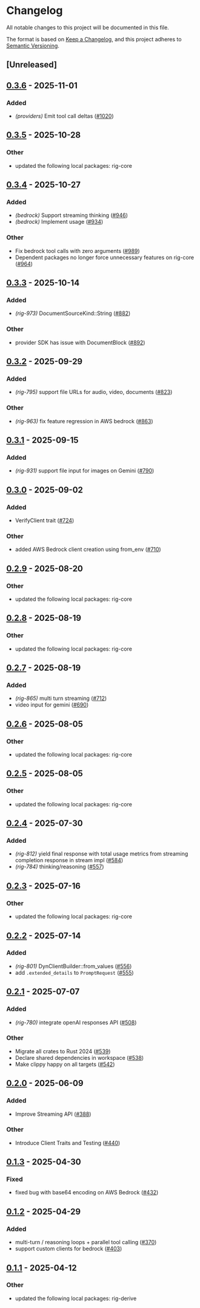 # Changelog

All notable changes to this project will be documented in this file.

The format is based on [Keep a Changelog](https://keepachangelog.com/en/1.0.0/),
and this project adheres to [Semantic Versioning](https://semver.org/spec/v2.0.0.html).

## [Unreleased]

## [0.3.6](https://github.com/0xPlaygrounds/rig/compare/rig-bedrock-v0.3.5...rig-bedrock-v0.3.6) - 2025-11-01

### Added

- *(providers)* Emit tool call deltas ([#1020](https://github.com/0xPlaygrounds/rig/pull/1020))

## [0.3.5](https://github.com/0xPlaygrounds/rig/compare/rig-bedrock-v0.3.4...rig-bedrock-v0.3.5) - 2025-10-28

### Other

- updated the following local packages: rig-core

## [0.3.4](https://github.com/0xPlaygrounds/rig/compare/rig-bedrock-v0.3.3...rig-bedrock-v0.3.4) - 2025-10-27

### Added

- *(bedrock)* Support streaming thinking ([#946](https://github.com/0xPlaygrounds/rig/pull/946))
- *(bedrock)* Implement usage ([#934](https://github.com/0xPlaygrounds/rig/pull/934))

### Other

- Fix bedrock tool calls with zero arguments ([#989](https://github.com/0xPlaygrounds/rig/pull/989))
- Dependent packages no longer force unnecessary features on rig-core ([#964](https://github.com/0xPlaygrounds/rig/pull/964))

## [0.3.3](https://github.com/0xPlaygrounds/rig/compare/rig-bedrock-v0.3.2...rig-bedrock-v0.3.3) - 2025-10-14

### Added

- *(rig-973)* DocumentSourceKind::String ([#882](https://github.com/0xPlaygrounds/rig/pull/882))

### Other

- provider SDK has issue with DocumentBlock ([#892](https://github.com/0xPlaygrounds/rig/pull/892))

## [0.3.2](https://github.com/0xPlaygrounds/rig/compare/rig-bedrock-v0.3.1...rig-bedrock-v0.3.2) - 2025-09-29

### Added

- *(rig-795)* support file URLs for audio, video, documents ([#823](https://github.com/0xPlaygrounds/rig/pull/823))

### Other

- *(rig-963)* fix feature regression in AWS bedrock ([#863](https://github.com/0xPlaygrounds/rig/pull/863))

## [0.3.1](https://github.com/0xPlaygrounds/rig/compare/rig-bedrock-v0.3.0...rig-bedrock-v0.3.1) - 2025-09-15

### Added

- *(rig-931)* support file input for images on Gemini ([#790](https://github.com/0xPlaygrounds/rig/pull/790))

## [0.3.0](https://github.com/0xPlaygrounds/rig/compare/rig-bedrock-v0.2.9...rig-bedrock-v0.3.0) - 2025-09-02

### Added

- VerifyClient trait ([#724](https://github.com/0xPlaygrounds/rig/pull/724))

### Other

- added AWS Bedrock client creation using from_env ([#710](https://github.com/0xPlaygrounds/rig/pull/710))

## [0.2.9](https://github.com/0xPlaygrounds/rig/compare/rig-bedrock-v0.2.8...rig-bedrock-v0.2.9) - 2025-08-20

### Other

- updated the following local packages: rig-core

## [0.2.8](https://github.com/0xPlaygrounds/rig/compare/rig-bedrock-v0.2.7...rig-bedrock-v0.2.8) - 2025-08-19

### Other

- updated the following local packages: rig-core

## [0.2.7](https://github.com/0xPlaygrounds/rig/compare/rig-bedrock-v0.2.6...rig-bedrock-v0.2.7) - 2025-08-19

### Added

- *(rig-865)* multi turn streaming ([#712](https://github.com/0xPlaygrounds/rig/pull/712))
- video input for gemini ([#690](https://github.com/0xPlaygrounds/rig/pull/690))

## [0.2.6](https://github.com/0xPlaygrounds/rig/compare/rig-bedrock-v0.2.5...rig-bedrock-v0.2.6) - 2025-08-05

### Other

- updated the following local packages: rig-core

## [0.2.5](https://github.com/0xPlaygrounds/rig/compare/rig-bedrock-v0.2.4...rig-bedrock-v0.2.5) - 2025-08-05

### Other

- updated the following local packages: rig-core

## [0.2.4](https://github.com/0xPlaygrounds/rig/compare/rig-bedrock-v0.2.3...rig-bedrock-v0.2.4) - 2025-07-30

### Added

- *(rig-812)* yield final response with total usage metrics from streaming completion response in stream impl ([#584](https://github.com/0xPlaygrounds/rig/pull/584))
- *(rig-784)* thinking/reasoning ([#557](https://github.com/0xPlaygrounds/rig/pull/557))

## [0.2.3](https://github.com/0xPlaygrounds/rig/compare/rig-bedrock-v0.2.2...rig-bedrock-v0.2.3) - 2025-07-16

### Other

- updated the following local packages: rig-core

## [0.2.2](https://github.com/0xPlaygrounds/rig/compare/rig-bedrock-v0.2.1...rig-bedrock-v0.2.2) - 2025-07-14

### Added

- *(rig-801)* DynClientBuilder::from_values ([#556](https://github.com/0xPlaygrounds/rig/pull/556))
- add `.extended_details` to `PromptRequest` ([#555](https://github.com/0xPlaygrounds/rig/pull/555))

## [0.2.1](https://github.com/0xPlaygrounds/rig/compare/rig-bedrock-v0.2.0...rig-bedrock-v0.2.1) - 2025-07-07

### Added

- *(rig-780)* integrate openAI responses API ([#508](https://github.com/0xPlaygrounds/rig/pull/508))

### Other

- Migrate all crates to Rust 2024 ([#539](https://github.com/0xPlaygrounds/rig/pull/539))
- Declare shared dependencies in workspace ([#538](https://github.com/0xPlaygrounds/rig/pull/538))
- Make clippy happy on all targets ([#542](https://github.com/0xPlaygrounds/rig/pull/542))

## [0.2.0](https://github.com/0xPlaygrounds/rig/compare/rig-bedrock-v0.1.3...rig-bedrock-v0.2.0) - 2025-06-09

### Added

- Improve Streaming API ([#388](https://github.com/0xPlaygrounds/rig/pull/388))

### Other

- Introduce Client Traits and Testing ([#440](https://github.com/0xPlaygrounds/rig/pull/440))

## [0.1.3](https://github.com/0xPlaygrounds/rig/compare/rig-bedrock-v0.1.2...rig-bedrock-v0.1.3) - 2025-04-30

### Fixed

- fixed bug with base64 encoding on AWS Bedrock ([#432](https://github.com/0xPlaygrounds/rig/pull/432))

## [0.1.2](https://github.com/0xPlaygrounds/rig/compare/rig-bedrock-v0.1.1...rig-bedrock-v0.1.2) - 2025-04-29

### Added

- multi-turn / reasoning loops + parallel tool calling ([#370](https://github.com/0xPlaygrounds/rig/pull/370))
- support custom clients for bedrock ([#403](https://github.com/0xPlaygrounds/rig/pull/403))

## [0.1.1](https://github.com/0xPlaygrounds/rig/compare/rig-bedrock-v0.1.0...rig-bedrock-v0.1.1) - 2025-04-12

### Other

- updated the following local packages: rig-derive
